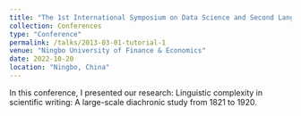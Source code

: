 ```yaml
---
title: "The 1st International Symposium on Data Science and Second Language Research"
collection: Conferences
type: "Conference"
permalink: /talks/2013-03-01-tutorial-1
venue: "Ningbo University of Finance & Economics"
date: 2022-10-20
location: "Ningbo, China"
---
```



In this conference, I presented our research: Linguistic complexity in scientific writing: A large-scale diachronic study from 1821 to 1920.
